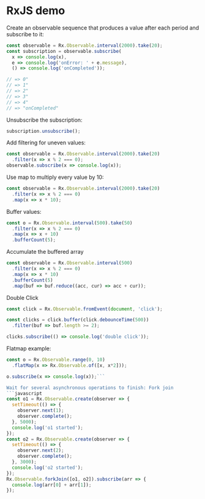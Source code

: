 # RxJS demo

Create an observable sequence that produces a value after each period and subscribe to it:
```javascript
const observable = Rx.Observable.interval(2000).take(20);
const subscription = observable.subscribe(
  x => console.log(x),
  e => console.log('onError: ' + e.message),
  () => console.log('onCompleted'));

// => 0"
// => 1"
// => 2"
// => 3"
// => 4"
// => "onCompleted"
```
Unsubscribe the subscription:
```javascript
subscription.unsubscribe();
```

Add filtering for uneven values:
```javascript
const observable = Rx.Observable.interval(2000).take(20)
  .filter(x => x % 2 === 0);
observable.subscribe(x => console.log(x));
```

Use map to multiply every value by 10:
```javascript
const observable = Rx.Observable.interval(2000).take(20)
  .filter(x => x % 2 === 0)
  .map(x => x * 10);
```

Buffer values:
```javascript
const o = Rx.Observable.interval(500).take(50)
  .filter(x => x % 2 === 0)
  .map(x => x + 10)
  .bufferCount(5);
```

Accumulate the buffered array
```javascript
const observable = Rx.Observable.interval(500)
  .filter(x => x % 2 === 0)
  .map(x => x * 10)
  .bufferCount(5)
  .map(buf => buf.reduce((acc, cur) => acc + cur));
```

Double Click
```javascript
const click = Rx.Observable.fromEvent(document, 'click');

const clicks = click.buffer(click.debounceTime(500))
  .filter(buf => buf.length >= 2);

clicks.subscribe(() => console.log('double click'));
```

Flatmap example:
```javascript
const o = Rx.Observable.range(0, 10)
  .flatMap(x => Rx.Observable.of([x, x*2]));

o.subscribe(x => console.log(x));```

Wait for several asynchronous operations to finish: Fork join
```javascript
const o1 = Rx.Observable.create(observer => {
  setTimeout(() => {
    observer.next(1);
    observer.complete();
  }, 5000);
  console.log('o1 started');
});
const o2 = Rx.Observable.create(observer => {
  setTimeout(() => {
    observer.next(2);
    observer.complete();
  }, 3000);
  console.log('o2 started');
});
Rx.Observable.forkJoin([o1, o2]).subscribe(arr => {
  console.log(arr[0] + arr[1]);
});
```
